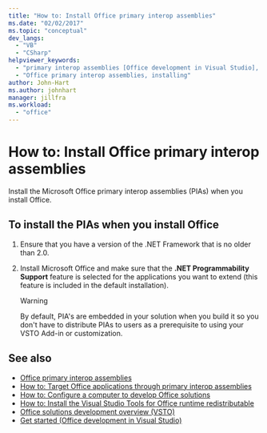 ```yaml
---
title: "How to: Install Office primary interop assemblies"
ms.date: "02/02/2017"
ms.topic: "conceptual"
dev_langs:
  - "VB"
  - "CSharp"
helpviewer_keywords:
  - "primary interop assemblies [Office development in Visual Studio], installing"
  - "Office primary interop assemblies, installing"
author: John-Hart
ms.author: johnhart
manager: jillfra
ms.workload:
  - "office"
---
```

# How to: Install Office primary interop assemblies
  Install the Microsoft Office primary interop assemblies (PIAs) when you install Office.

## To install the PIAs when you install Office

1. Ensure that you have a version of the .NET Framework that is no older than 2.0.

2. Install Microsoft Office and make sure that the **.NET Programmability Support** feature is selected for the applications you want to extend (this feature is included in the default installation).

    > [!WARNING]
    > By default, PIA's are embedded in your solution when you build it so you don't have to distribute PIAs to users as a prerequisite to using your VSTO Add-in or customization.

## See also
- [Office primary interop assemblies](../vsto/office-primary-interop-assemblies.md)
- [How to: Target Office applications through primary interop assemblies](../vsto/how-to-target-office-applications-through-primary-interop-assemblies.md)
- [How to: Configure a computer to develop Office solutions](../vsto/how-to-configure-a-computer-to-develop-office-solutions.md)
- [How to: Install the Visual Studio Tools for Office runtime redistributable](../vsto/how-to-install-the-visual-studio-tools-for-office-runtime-redistributable.md)
- [Office solutions development overview &#40;VSTO&#41;](../vsto/office-solutions-development-overview-vsto.md)
- [Get started &#40;Office development in Visual Studio&#41;](../vsto/getting-started-office-development-in-visual-studio.md)
